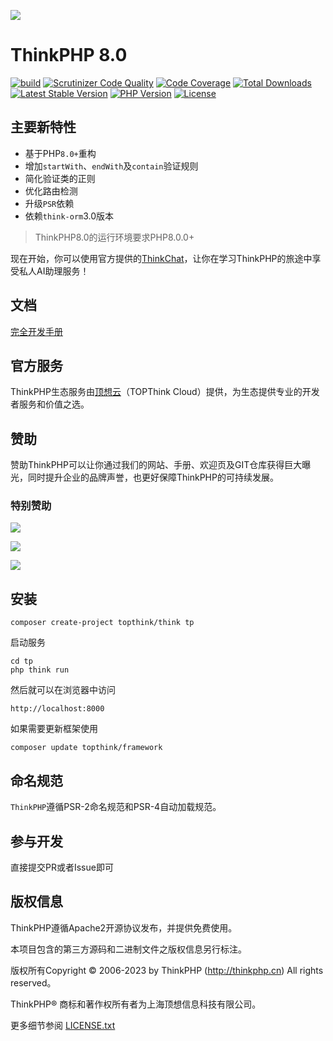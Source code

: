 ![](https://www.thinkphp.cn/uploads/images/20230630/300c856765af4d8ae758c503185f8739.png)

ThinkPHP 8.0
===============

[![build](https://github.com/top-think/framework/actions/workflows/build.yml/badge.svg?branch=8.0)](https://github.com/top-think/framework/actions)
[![Scrutinizer Code Quality](https://scrutinizer-ci.com/g/top-think/framework/badges/quality-score.png?b=8.0)](https://scrutinizer-ci.com/g/top-think/framework/?branch=8.0)
[![Code Coverage](https://scrutinizer-ci.com/g/top-think/framework/badges/coverage.png?b=8.0)](https://scrutinizer-ci.com/g/top-think/framework/?branch=8.0)
[![Total Downloads](https://poser.pugx.org/topthink/framework/downloads)](https://packagist.org/packages/topthink/framework)
[![Latest Stable Version](https://poser.pugx.org/topthink/framework/v/stable)](https://packagist.org/packages/topthink/framework)
[![PHP Version](https://img.shields.io/badge/php-%3E%3D8.0-8892BF.svg)](http://www.php.net/)
[![License](https://poser.pugx.org/topthink/framework/license)](https://packagist.org/packages/topthink/framework)

## 主要新特性

* 基于PHP`8.0+`重构
* 增加`startWith`、`endWith`及`contain`验证规则
* 简化验证类的正则
* 优化路由检测
* 升级`PSR`依赖
* 依赖`think-orm`3.0版本


> ThinkPHP8.0的运行环境要求PHP8.0.0+

现在开始，你可以使用官方提供的[ThinkChat](https://chat.topthink.com/)，让你在学习ThinkPHP的旅途中享受私人AI助理服务！


## 文档

[完全开发手册](https://doc.thinkphp.cn)

## 官方服务

ThinkPHP生态服务由[顶想云](https://www.topthink.com)（TOPThink Cloud）提供，为生态提供专业的开发者服务和价值之选。

## 赞助
赞助ThinkPHP可以让你通过我们的网站、手册、欢迎页及GIT仓库获得巨大曝光，同时提升企业的品牌声誉，也更好保障ThinkPHP的可持续发展。

### 特别赞助

[![](https://www.thinkphp.cn/asset/imgs/crmeb.png)](http://github.crmeb.net/u/TPSY)

[![](https://www.thinkphp.cn/uploads/images/20230630/a12bd248beee0e7491dd0f79dc4dd5e9.png)](https://www.thinkphp.cn/sponsor)

[![](/uploads/images/20230630/e7f48d909d41dd5ebaf4a5aa982d0455.png)](https://www.thinkphp.cn/sponsor)

## 安装

~~~
composer create-project topthink/think tp
~~~

启动服务

~~~
cd tp
php think run
~~~

然后就可以在浏览器中访问

~~~
http://localhost:8000
~~~

如果需要更新框架使用
~~~
composer update topthink/framework
~~~

## 命名规范

`ThinkPHP`遵循PSR-2命名规范和PSR-4自动加载规范。

## 参与开发

直接提交PR或者Issue即可

## 版权信息

ThinkPHP遵循Apache2开源协议发布，并提供免费使用。

本项目包含的第三方源码和二进制文件之版权信息另行标注。

版权所有Copyright © 2006-2023 by ThinkPHP (http://thinkphp.cn) All rights reserved。

ThinkPHP® 商标和著作权所有者为上海顶想信息科技有限公司。

更多细节参阅 [LICENSE.txt](LICENSE.txt)
